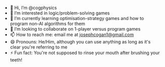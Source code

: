- 👋 Hi, I’m @cogphysics
- 👀 I’m interested in logic/problem-solving games
- 🌱 I’m currently learning optimisation-strategy games and how to program non-AI algorithms for them
- 💞️ I’m looking to collaborate on 1-player versus program games
- 📫 How to reach me: email me at josephcogan1@gmail.com
- 😄 Pronouns: He/Him, although you can use anything as long as it's clear you're referring to me
- ⚡ Fun fact: You're not supposed to rinse your mouth after brushing your teeth!

<!---
cogphysics/cogphysics is a ✨ special ✨ repository because its `README.md` (this file) appears on your GitHub profile.
You can click the Preview link to take a look at your changes.
--->
